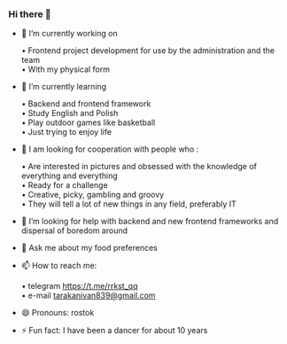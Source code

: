 ### Hi there 👋

- 🔭 I’m currently working on

  • Frontend project development for use by the administration and the team<br>
  • With my physical form

- 🌱 I’m currently learning

  • Backend and frontend framework <br>
  • Study English and Polish<br>
  • Play outdoor games like basketball<br>
  • Just trying to enjoy life

- 👯 I am looking for cooperation with people who :

  • Are interested in pictures and obsessed with the knowledge of everything and everything<br>
  • Ready for a challenge<br>
  • Creative, picky, gambling and groovy<br>
  • They will tell a lot of new things in any field, preferably IT

- 🤔 I’m looking for help with backend and new frontend frameworks and dispersal of boredom around

- 💬 Ask me about my food preferences

- 📫 How to reach me:

  • telegram https://t.me/rrkst_qq<br>
  • e-mail tarakanivan839@gmail.com

- 😄 Pronouns: rostok

- ⚡ Fun fact: I have been a dancer for about 10 years
